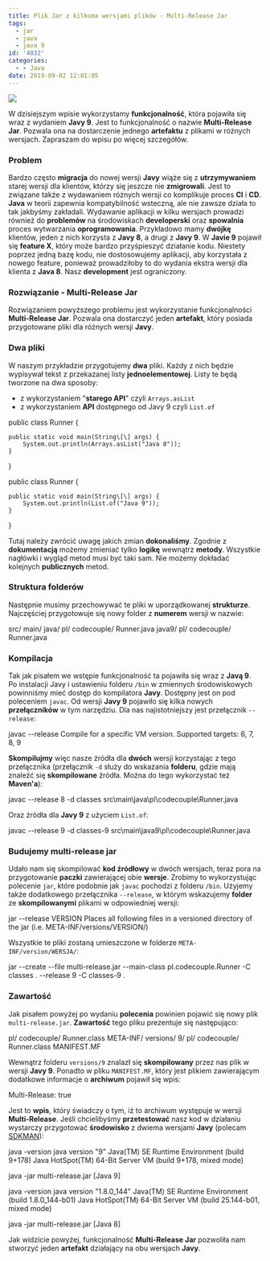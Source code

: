 ```yaml
---
title: Plik Jar z kilkoma wersjami plików - Multi-Release Jar
tags:
  - jar
  - java
  - java 9
id: '4032'
categories:
  - - Java
date: 2019-09-02 12:01:05
---
```


![](https://codecouple.pl/wp-content/uploads/2017/02/java-logo.png)

W dzisiejszym wpisie wykorzystamy **funkcjonalność**, która pojawiła się wraz z wydaniem **Javy 9**. Jest to funkcjonalność o nazwie **Multi-Release Jar**. Pozwala ona na dostarczenie jednego **artefaktu** z plikami w różnych wersjach. Zapraszam do wpisu po więcej szczegółów.
<!-- more -->
### Problem

Bardzo często **migracja** do nowej wersji **Javy** wiąże się z **utrzymywaniem** starej wersji dla klientów, którzy się jeszcze nie **zmigrowali**. Jest to związane także z wydawaniem różnych wersji co komplikuje proces **CI** i **CD**. **Java** w teorii zapewnia kompatybilność wsteczną, ale nie zawsze działa to tak jakbyśmy zakładali. Wydawanie aplikacji w kilku wersjach prowadzi również do **problemów** na środowiskach **developerski** oraz **spowalnia** proces wytwarzania **oprogramowania**. Przykładowo mamy **dwójkę** klientów, jeden z nich korzysta z **Javy 8**, a drugi z **Javy 9**. W **Javie 9** pojawił się **feature X**, który może bardzo przyśpieszyć działanie kodu. Niestety poprzez jedną bazę kodu, nie dostosowujemy aplikacji, aby korzystała z nowego feature, ponieważ prowadziłoby to do wydania ekstra wersji dla klienta z **Java 8**. Nasz **development** jest ograniczony.

### Rozwiązanie - Multi-Release Jar

Rozwiązaniem powyższego problemu jest wykorzystanie funkcjonalności **Multi-Release Jar**. Pozwala ona dostarczyć jeden **artefakt**, który posiada przygotowane pliki dla różnych wersji **Javy**.

### Dwa pliki

W naszym przykładzie przygotujemy **dwa** pliki. Każdy z nich będzie wypisywał tekst z przekazanej listy **jednoelementowej**. Listy te będą tworzone na dwa sposoby:

*   z wykorzystaniem "**starego API**" czyli `Arrays.asList`
*   z wykorzystaniem **API** dostępnego od Javy 9 czyli `List.of`

public class Runner {

    public static void main(String\[\] args) {
        System.out.println(Arrays.asList("Java 8"));
    }

}

public class Runner {

    public static void main(String\[\] args) {
        System.out.println(List.of("Java 9"));
    }

}

Tutaj należy zwrócić uwagę jakich zmian **dokonaliśmy**. Zgodnie z **dokumentacją** możemy zmieniać tylko **logikę** wewnątrz **metody**. Wszystkie nagłówki i wygląd metod musi być taki sam. Nie możemy dokładać kolejnych **publicznych** metod.

### Struktura folderów

Następnie musimy przechowywać te pliki w uporządkowanej **strukturze**. Najczęściej przygotowuje się nowy folder z **numerem** wersji w nazwie:

src/
    main/
        java/
            pl/
              codecouple/
                    Runner.java
        java9/
            pl/
              codecouple/
                    Runner.java

### Kompilacja

Tak jak pisałem we wstępie funkcjonalność ta pojawiła się wraz z **Javą 9**. Po instalacji Javy i ustawieniu folderu `/bin` w zmiennych środowiskowych powinniśmy mieć dostęp do kompilatora **Javy**. Dostępny jest on pod poleceniem `javac`. Od wersji **Javy 9** pojawiło się kilka nowych **przełączników** w tym narzędziu. Dla nas najistotniejszy jest przełącznik `--release`:

javac --release <release>
Compile for a specific VM version. Supported targets: 6, 7, 8, 9

**Skompilujmy** więc nasze źródła dla **dwóch** wersji korzystając z tego przełącznika (przełącznik `-d` służy do wskazania **folderu**, gdzie mają znaleźć się **skompilowane** źródła. Można do tego wykorzystać też **Maven'a**):

javac --release 8 -d classes src\\main\\java\\pl\\codecouple\\Runner.java

Oraz źródła dla **Javy 9** z użyciem `List.of`:

javac --release 9 -d classes-9 src\\main\\java9\\pl\\codecouple\\Runner.java

### Budujemy multi-release jar

Udało nam się skompilować **kod źródłowy** w dwóch wersjach, teraz pora na przygotowanie **paczki** zawierającej obie **wersje**. Zrobimy to wykorzystując polecenie `jar`, które podobnie jak `javac` pochodzi z folderu `/bin`. Użyjemy także dodatkowego przełącznika `--release`, w którym wskazujemy **folder** ze **skompilowanymi** plikami w odpowiedniej wersji:

jar --release VERSION Places all following files in a versioned directory
of the jar (i.e. META-INF/versions/VERSION/)

Wszystkie te pliki zostaną umieszczone w folderze `META-INF/version/WERSJA/`:

jar --create --file multi-release.jar --main-class pl.codecouple.Runner -C classes . --release 9 -C classes-9 .

### Zawartość

Jak pisałem powyżej po wydaniu **polecenia** powinien pojawić się nowy plik `multi-release.jar`. **Zawartość** tego pliku prezentuje się następująco:

pl/
    codecouple/
        Runner.class
META-INF/
    versions/
        9/
            pl/
                codecouple/
                    Runner.class
    MANIFEST.MF

Wewnątrz folderu `versions/9` znalazł się **skompilowany** przez nas plik w wersji **Javy 9**. Ponadto w pliku `MANIFEST.MF`, który jest plikiem zawierającym dodatkowe informacje o **archiwum** pojawił się wpis:

Multi-Release: true

Jest to **wpis**, który świadczy o tym, iż to archiwum występuje w wersji **Multi-Release**. Jeśli chcielibyśmy **przetestować** nasz kod w działaniu wystarczy przygotować **środowisko** z dwiema wersjami **Javy** (polecam [SDKMAN](https://sdkman.io/)):

java -version
java version "9"
Java(TM) SE Runtime Environment (build 9+178)
Java HotSpot(TM) 64-Bit Server VM (build 9+178, mixed mode)

java -jar multi-release.jar
\[Java 9\]

java -version
java version "1.8.0\_144"
Java(TM) SE Runtime Environment (build 1.8.0\_144-b01)
Java HotSpot(TM) 64-Bit Server VM (build 25.144-b01, mixed mode)

java -jar multi-release.jar
\[Java 8\]

Jak widzicie powyżej, funkcjonalność **Multi-Release Jar** pozwoliła nam stworzyć jeden **artefakt** działający na obu wersjach **Javy**.